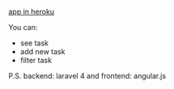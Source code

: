 [app in heroku](http://lit-basin-6355.herokuapp.com/)

You can:
* see task 
* add new task
* filter task

P.S. backend: laravel 4 and frontend: angular.js
